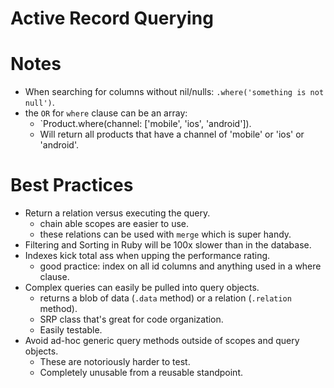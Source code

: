 # Active Record Querying

# Notes

* When searching for columns without nil/nulls: `.where('something is not null')`.
* the `OR` for `where` clause can be an array:
  * `Product.where(channel: ['mobile', 'ios', 'android']).
  * Will return all products that have a channel of 'mobile' or 'ios' or 'android'.

# Best Practices

* Return a relation versus executing the query.
  * chain able scopes are easier to use.
  * these relations can be used with `merge` which is super handy.
* Filtering and Sorting in Ruby will be 100x slower than in the database.
* Indexes kick total ass when upping the performance rating.
  * good practice: index on all id columns and anything used in a where clause.
* Complex queries can easily be pulled into query objects.
  * returns a blob of data (`.data` method) or a relation (`.relation` method).
  * SRP class that's great for code organization.
  * Easily testable.
* Avoid ad-hoc generic query methods outside of scopes and query objects.
  * These are notoriously harder to test.
  * Completely unusable from a reusable standpoint.